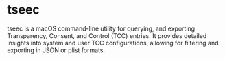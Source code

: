 # tseec
tseec is a macOS command-line utility for querying, and exporting Transparency, Consent, and Control (TCC) entries. It provides detailed insights into system and user TCC configurations, allowing for filtering and exporting in JSON or plist formats.
